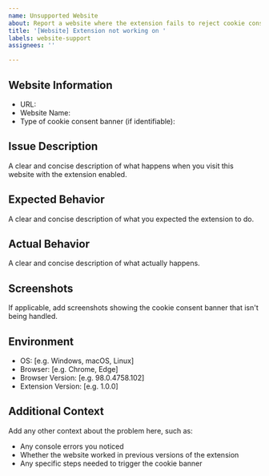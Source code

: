 ```yaml
---
name: Unsupported Website
about: Report a website where the extension fails to reject cookie consent banners
title: '[Website] Extension not working on '
labels: website-support
assignees: ''

---
```


## Website Information
- URL: 
- Website Name: 
- Type of cookie consent banner (if identifiable):

## Issue Description
A clear and concise description of what happens when you visit this website with the extension enabled.

## Expected Behavior
A clear and concise description of what you expected the extension to do.

## Actual Behavior
A clear and concise description of what actually happens.

## Screenshots
If applicable, add screenshots showing the cookie consent banner that isn't being handled.

## Environment
- OS: [e.g. Windows, macOS, Linux]
- Browser: [e.g. Chrome, Edge]
- Browser Version: [e.g. 98.0.4758.102]
- Extension Version: [e.g. 1.0.0]

## Additional Context
Add any other context about the problem here, such as:
- Any console errors you noticed
- Whether the website worked in previous versions of the extension
- Any specific steps needed to trigger the cookie banner
